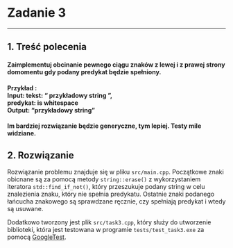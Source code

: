 # Zadanie 3

---

## 1. Treść polecenia
#### Zaimplementuj obcinanie pewnego ciągu znaków z lewej i z prawej strony domomentu gdy podany predykat będzie spełniony.

#### Przykład : <br> Input: tekst: “ przykładowy string ”, <br> predykat: is whitespace <br> Output: “przykładowy string”
#### Im bardziej rozwiązanie będzie generyczne, tym lepiej. Testy mile widziane.

## 2. Rozwiązanie
Rozwiązanie problemu znajduje się w pliku `src/main.cpp`. Początkowe znaki obicnane są za pomocą metody `string::erase()` z wykorzystaniem iteratora `std::find_if_not()`, który przeszukuje podany string w celu znalezienia znaku, który nie spełnia predykatu. Ostatnie znaki podanego łańcucha znakowego są sprawdzane ręcznie, czy spełniają predykat i wtedy są usuwane.

Dodatkowo tworzony jest plik `src/task3.cpp`, który służy do utworzenie biblioteki, która jest testowana w programie `tests/test_task3.exe` za pomocą [GoogleTest](https://github.com/google/googletest).
